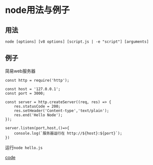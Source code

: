 # node用法与例子

## 用法
```
node [options] [v8 options] [script.js | -e "script"] [arguments]
```

## 例子
简易web服务器
```
const http = require('http');

const host = '127.0.0.1';
const port = 3000;

const server = http.createServer((req, res) => { 
    res.statusCode = 200;
    res.setHeader('Content-type','text/plain');
    res.end('Hello Node');
});

server.listen(port,host,()=>{
    console.log(`服务器运行在 http://${host}:${port}`);
})
```
运行`node hello.js`

[code](./codes/hello/hello.js)